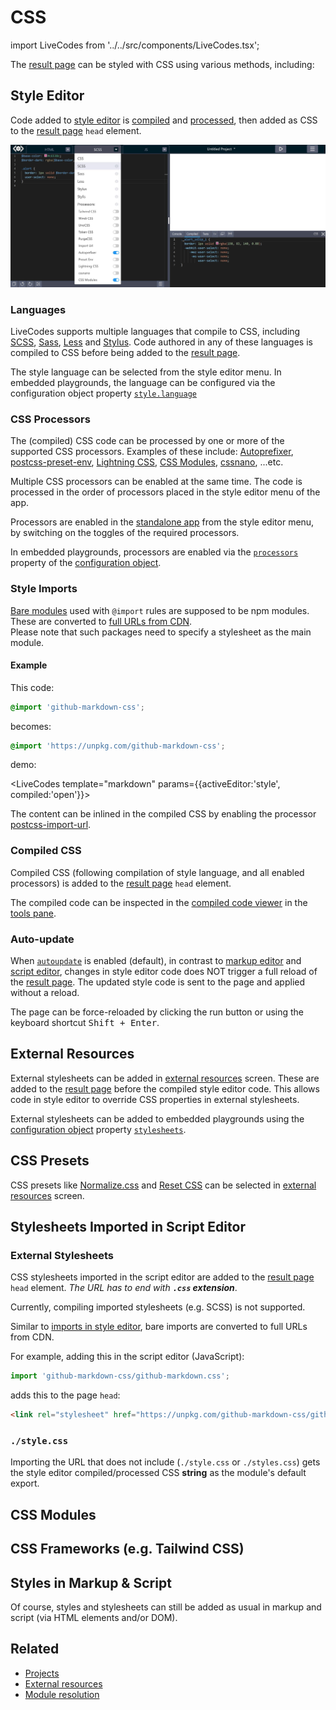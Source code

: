 # CSS

import LiveCodes from '../../src/components/LiveCodes.tsx';

The [result page](./result.md) can be styled with CSS using various methods, including:

## Style Editor

Code added to [style editor](./projects.md#style-editor) is [compiled](#languages) and [processed](#css-processors), then added as CSS to the [result page](./result.md) `head` element.

![LiveCodes styles](../../static/img/screenshots/styles.jpg)

### Languages

LiveCodes supports multiple languages that compile to CSS, including [SCSS](../languages/scss.md), [Sass](../languages/sass.md), [Less](../languages/less.md) and [Stylus](../languages/stylus.md). Code authored in any of these languages is compiled to CSS before being added to the [result page](./result.md).

The style language can be selected from the style editor menu. In embedded playgrounds, the language can be configured via the configuration object property [`style.language`](../configuration/configuration-object.md#style)

### CSS Processors

The (compiled) CSS code can be processed by one or more of the supported CSS processors. Examples of these include: [Autoprefixer](../languages/autoprefixer.md), [postcss-preset-env](../languages/postcssPresetEnv.md), [Lightning CSS](../languages/lightningcss.md), [CSS Modules](../languages/cssmodules.md), [cssnano](../languages/cssnano.md), ...etc.

Multiple CSS processors can be enabled at the same time. The code is processed in the order of processors placed in the style editor menu of the app.

Processors are enabled in the [standalone app](../getting-started.md#standalone-app) from the style editor menu, by switching on the toggles of the required processors.

In embedded playgrounds, processors are enabled via the [`processors`](../configuration/configuration-object.md#processors) property of the [configuration object](../configuration/configuration-object.md).

### Style Imports

[Bare modules](./module-resolution.md#bare-module-imports) used with `@import` rules are supposed to be npm modules. These are converted to [full URLs from CDN](./module-resolution.md#cdn-providers).  
Please note that such packages need to specify a stylesheet as the main module.

#### Example

This code:

```css
@import 'github-markdown-css';
```

becomes:

```css
@import 'https://unpkg.com/github-markdown-css';
```

demo:

<LiveCodes template="markdown" params={{activeEditor:'style', compiled:'open'}}></LiveCodes>

The content can be inlined in the compiled CSS by enabling the processor [postcss-import-url](../languages/postcssImportUrl.md).

### Compiled CSS

Compiled CSS (following compilation of style language, and all enabled processors) is added to the [result page](./result.md) `head` element.

The compiled code can be inspected in the [compiled code viewer](./compiled-code.md) in the [tools pane](./tools-pane.md).

### Auto-update

When [`autoupdate`](../configuration/configuration-object.md#autoupdate) is enabled (default), in contrast to [markup editor](./projects.md#markup-editor) and [script editor](./projects.md#script-editor), changes in style editor code does NOT trigger a full reload of the [result page](./result.md). The updated style code is sent to the page and applied without a reload.

The page can be force-reloaded by clicking the run button or using the keyboard shortcut <kbd>Shift + Enter</kbd>.

## External Resources

External stylesheets can be added in [external resources](./external-resources.md) screen. These are added to the [result page](./result.md) before the compiled style editor code. This allows code in style editor to override CSS properties in external stylesheets.

External stylesheets can be added to embedded playgrounds using the [configuration object](../configuration/configuration-object.md) property [`stylesheets`](../configuration/configuration-object.md#stylesheets).

## CSS Presets

CSS presets like [Normalize.css](https://necolas.github.io/normalize.css/) and [Reset CSS](https://meyerweb.com/eric/tools/css/reset/) can be selected in [external resources](./external-resources.md#css-presets) screen.

## Stylesheets Imported in Script Editor

### External Stylesheets

CSS stylesheets imported in the script editor are added to the [result page](./result.md) `head` element. _The URL has to end with **`.css` extension**_.

Currently, compiling imported stylesheets (e.g. SCSS) is not supported.

Similar to [imports in style editor](#style-imports), bare imports are converted to full URLs from CDN.

For example, adding this in the script editor (JavaScript):

```js
import 'github-markdown-css/github-markdown.css';
```

adds this to the page `head`:

```html
<link rel="stylesheet" href="https://unpkg.com/github-markdown-css/github-markdown.css" />
```

### `./style.css`

Importing the URL that does not include (`./style.css` or `./styles.css`) gets the style editor compiled/processed CSS **string** as the module's default export.

## CSS Modules

## CSS Frameworks (e.g. Tailwind CSS)

## Styles in Markup & Script

Of course, styles and stylesheets can still be added as usual in markup and script (via HTML elements and/or DOM).

## Related

- [Projects](./projects.md)
- [External resources](./external-resources.md)
- [Module resolution](./module-resolution.md)
